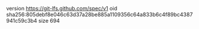 version https://git-lfs.github.com/spec/v1
oid sha256:805debf8e046c63d37a28be885a1109356c64a833b6c4f89bc4387941c59c3b4
size 694
